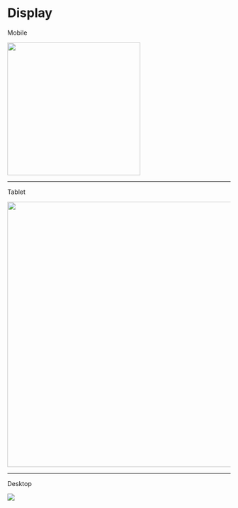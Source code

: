 <h1> Display </h1>


<p> Mobile </p>
<img src="https://github.com/user-attachments/assets/d5381d78-50cf-4158-81f4-2fe795b59dfa" width=300 >

<hr>

<p> Tablet </p>
<img src="https://github.com/user-attachments/assets/b59bddda-cff8-4f9f-a60a-21f8e50964f9" width=600>


<hr>

<p> Desktop </p>
<img src="https://github.com/user-attachments/assets/c1f2fd60-535c-4e1d-8912-93e471df2b50">

